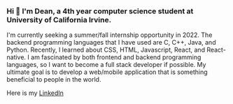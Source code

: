 ### Hi 👋 I'm Dean, a 4th year computer science student at University of California Irvine.

I'm currently seeking a summer/fall internship opportunity in 2022. The backend programming languages that I have used are C, C++, Java, and Python. Recently, I learned about CSS, HTML, Javascript, React, and React-native. I am fascinated by both frontend and backend programming languages, so I want to become a full stack developer if possible. My ultimate goal is to develop a web/mobile application that is something beneficial to people in the world.   

Here is my [LinkedIn](https://www.linkedin.com/in/dean-yim-18853516a)


<!--  
**deanyim0226/deanyim0226** is a ✨ _special_ ✨ repository because its `README.md` (this file) appears on your GitHub profile.

Here are some ideas to get you started:

- 🔭 I’m currently working on ...
- 🌱 I’m currently learning ...
- 👯 I’m looking to collaborate on ...
- 🤔 I’m looking for help with ...
- 💬 Ask me about ...
- 📫 How to reach me: ...
- 😄 Pronouns: ...
- ⚡ Fun fact: ...
-->
